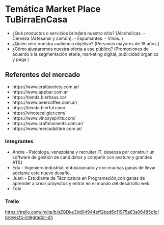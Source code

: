 
     
<h1>Temática Market Place TuBirraEnCasa</h1>

<ul>
<li>¿Qué productos o servicios brindará nuestro sitio? (Alcohólicas. 
- Cerveza (Artesanal y común). 
- Espumantes.
- Vinos.
)
</li>
<li>¿Quién será nuestra audiencia objetivo? (Personas mayores de 18 años.)</li>
<li>¿Cómo ajustaremos nuestra oferta a ese público? (Promociones de acuerdo a la segmentación etaria, marketing digital, publicidad orgánica y paga.)</li>
</ul>

 
 <h2>Referentes del mercado</h2>
 
<ul>
  <li>https://www.craftsociety.com.ar/</li>
  <li>https://www.appbar.com.ar</li>
  <li>https://tienda.bierhaus.co/</li>
  <li>https://www.beercoffee.com.ar/</li>
  <li>https://tienda.bierful.com/</li>
  <li>https://vinotecaligier.com/</li>
  <li>https://www.vinosyspirits.com/</li>
  <li>https://www.craftmoments.com.ar/</li>
  <li>https://www.mercadolibre.com.ar/</li>
</ul>

  <h3>Integrantes</h3>

  <ul>
<li>Andre - Psicologa, venezolana y recruiter IT, deseosa por construir un software de gestión de candidatos y competir con avature y grandes ATS)</li>
<li>Edu - Ingeniero industrial, entusiasmado y con muchas ganas de llevar adelante este nuevo desafío.</li>
<li>Juani - Estudiante de Técnicatura en Programación,con ganas de aprender a crear proyectos y entrar en el mundo del desarrollo web.</li>
<li>Tobi</li>
</ul>

 <h3>Trello</h3>

  https://trello.com/invite/b/sZGDke3j/d04944eff2bed6c11975a63a06485c1c/proyecto-integrador-dh